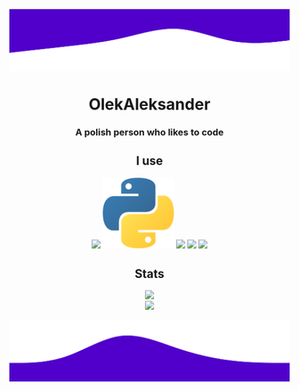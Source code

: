 <img src="https://raw.githubusercontent.com/OlekAleksander/olekaleksander/main/top.svg">
<h1 width="128px" align="center"> OlekAleksander </h3>
<h3 align="center">A polish person who likes to code</h3>


<h2 align="center">I use</h2>
<p align="center">
    <img width="128px" src="https://tailwindcss.com/_next/static/media/tailwindcss-mark.79614a5f61617ba49a0891494521226b.svg" />
    <img width="128px" src="https://github.com/OlekAleksander/olekaleksander/blob/75f518f50ae7706ac71c6d8861c54f7e1b51d4f3/5848152fcef1014c0b5e4967(1).png" />
    <img width="128px" src="https://assets.stickpng.com/images/5848152fcef1014c0b5e4967.png" />
    <img width="128px" src="https://upload.wikimedia.org/wikipedia/commons/thumb/d/d9/Node.js_logo.svg/1280px-Node.js_logo.svg.png" />
    <img width="128px" src="https://www.citypng.com/public/uploads/small/11662223548l3lxu8fbd8otntiiwviu5ol3xxzfkzkxyryzrcyvhbbhjbl0v47tcstg1kursipml6xvyzi2efyqhhpkaddajo4r2asgoytjcxjb.png" />
</p>

<h2 align="center">Stats</h2>
<p align="center">
  <img width="512px" src="https://github-readme-stats.vercel.app/api?username=olekaleksander&theme=github_dark" />
  <br>
    <img width="512px" src="https://github-readme-stats.vercel.app/api/top-langs/?username=olekaleksander&layout=compact&theme=github_dark" />
</p>
<img src="https://raw.githubusercontent.com/OlekAleksander/olekaleksander/main/bottom.svg">

